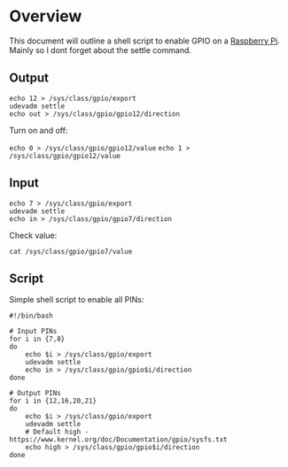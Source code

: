 # Overview

This document will outline a shell script to enable GPIO on a [Raspberry Pi](http://www.raspberrypi.org/). Mainly so I dont forget about the settle command.

## Output

```shell
echo 12 > /sys/class/gpio/export
udevadm settle
echo out > /sys/class/gpio/gpio12/direction
```

Turn on and off:

`echo 0 > /sys/class/gpio/gpio12/value`
`echo 1 > /sys/class/gpio/gpio12/value`

## Input

```shell
echo 7 > /sys/class/gpio/export
udevadm settle
echo in > /sys/class/gpio/gpio7/direction
```

Check value:

`cat /sys/class/gpio/gpio7/value`

## Script

Simple shell script to enable all PINs:

```shell
#!/bin/bash

# Input PINs
for i in {7,8}
do
    echo $i > /sys/class/gpio/export
    udevadm settle
    echo in > /sys/class/gpio/gpio$i/direction
done

# Output PINs
for i in {12,16,20,21}
do
    echo $i > /sys/class/gpio/export
    udevadm settle
    # Default high - https://www.kernel.org/doc/Documentation/gpio/sysfs.txt
    echo high > /sys/class/gpio/gpio$i/direction
done
```